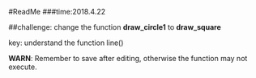 #ReadMe
###time:2018.4.22

##challenge: 
change the function <b>draw_circle1</b> to <b>draw_square</b>

key: understand the function line()

<b>WARN</b>: Remember to save after editing, otherwise the function may not execute.
